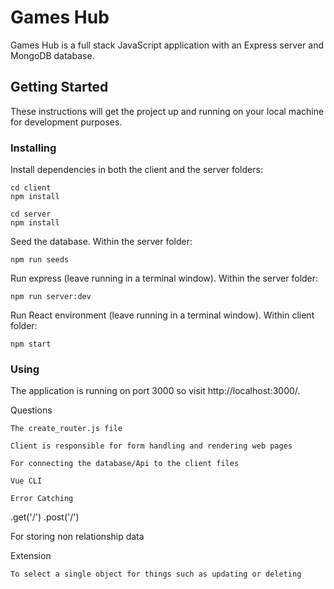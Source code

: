 # Games Hub

Games Hub is a full stack JavaScript application with an Express server and MongoDB database.

## Getting Started

These instructions will get the project up and running on your local machine for development purposes.

### Installing

Install dependencies in both the client and the server folders:

```
cd client
npm install

cd server
npm install
```

Seed the database.  Within the server folder:

```
npm run seeds
```

Run express (leave running in a terminal window).  Within the server folder:

```
npm run server:dev
```

Run React environment (leave running in a terminal window).  Within client folder:

```
npm start
```

### Using

The application is running on port 3000 so visit http://localhost:3000/.




<!-- Task
Draw a diagram showing the dataflow through the application starting with a form submission, ending with the re-rendering of the page. This will involve a multi-direction data-flow with the client posting data to the server and the server sending data back to the client with the response. Detail the client, server and database in the diagram and include the names of the files involved in the process. -->

Questions
<!-- 1 What is responsible for defining the routes of the games resource? -->
    The create_router.js file

<!-- 2 What do you notice about the folder structure? Whats the client responsible for? Whats the server responsible for? -->
    Client is responsible for form handling and rendering web pages

<!-- 3 What are the the responsibilities of server.js? -->
    For connecting the database/Api to the client files

<!-- 4 What are the responsibilities of the gamesRouter? -->
    

<!-- 5 What process does the the client (front-end) use to communicate with the server? -->
    Vue CLI

<!-- 6 What optional second argument does the fetch method take? And what is it used for in this application? Hint: See Using Fetch on the MDN docs -->
    Error Catching 

<!-- 7 Which of the games API routes does the front-end application consume (i.e. make requests to)? -->
 .get('/') .post('/')

<!-- 8 What are we using the MongoDB Driver for? -->
 For storing non relationship data

Extension
<!-- Why do we need to use ObjectId from the MongoDB driver? -->
    To select a single object for things such as updating or deleting

<!-- Add to your diagram the dataflow for removing a game. -->


